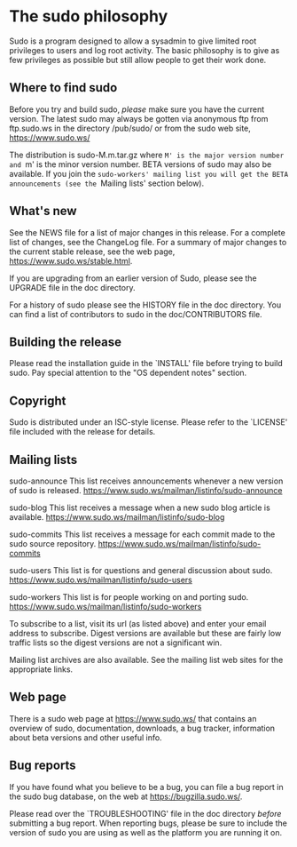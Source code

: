 # The sudo philosophy

Sudo is a program designed to allow a sysadmin to give limited root privileges
to users and log root activity.  The basic philosophy is to give as few
privileges as possible but still allow people to get their work done.

## Where to find sudo

Before you try and build sudo, *please* make sure you have the current
version.  The latest sudo may always be gotten via anonymous ftp from
ftp.sudo.ws in the directory /pub/sudo/ or from the sudo web site,
https://www.sudo.ws/

The distribution is sudo-M.m.tar.gz where `M' is the major version
number and `m' is the minor version number.  BETA versions of sudo may
also be available.  If you join the `sudo-workers' mailing list you
will get the BETA announcements (see the `Mailing lists' section below).

## What's new

See the NEWS file for a list of major changes in this release.
For a complete list of changes, see the ChangeLog file.  For a
summary of major changes to the current stable release, see the web
page, https://www.sudo.ws/stable.html.

If you are upgrading from an earlier version of Sudo, please see
the UPGRADE file in the doc directory.

For a history of sudo please see the HISTORY file in the doc directory.
You can find a list of contributors to sudo in the doc/CONTRIBUTORS file.

## Building the release

Please read the installation guide in the `INSTALL' file before trying to
build sudo.  Pay special attention to the "OS dependent notes" section.

## Copyright

Sudo is distributed under an ISC-style license.
Please refer to the `LICENSE' file included with the release for details.

## Mailing lists

sudo-announce	This list receives announcements whenever a new version
		of sudo is released.
		https://www.sudo.ws/mailman/listinfo/sudo-announce

sudo-blog	This list receives a message when a new sudo blog
		article is available.
		https://www.sudo.ws/mailman/listinfo/sudo-blog

sudo-commits	This list receives a message for each commit made to
		the sudo source repository.
		https://www.sudo.ws/mailman/listinfo/sudo-commits

sudo-users	This list is for questions and general discussion about sudo.
		https://www.sudo.ws/mailman/listinfo/sudo-users

sudo-workers	This list is for people working on and porting sudo.
		https://www.sudo.ws/mailman/listinfo/sudo-workers

To subscribe to a list, visit its url (as listed above) and enter
your email address to subscribe.  Digest versions are available but
these are fairly low traffic lists so the digest versions are not
a significant win.

Mailing list archives are also available.  See the mailing list web sites
for the appropriate links.

## Web page

There is a sudo web page at https://www.sudo.ws/ that contains an
overview of sudo, documentation, downloads, a bug tracker, information
about beta versions and other useful info.

## Bug reports

If you have found what you believe to be a bug, you can file a bug
report in the sudo bug database, on the web at https://bugzilla.sudo.ws/.

Please read over the `TROUBLESHOOTING' file in the doc directory *before*
submitting a bug report.  When reporting bugs, please be sure to include
the version of sudo you are using as well as the platform you are running
it on.
